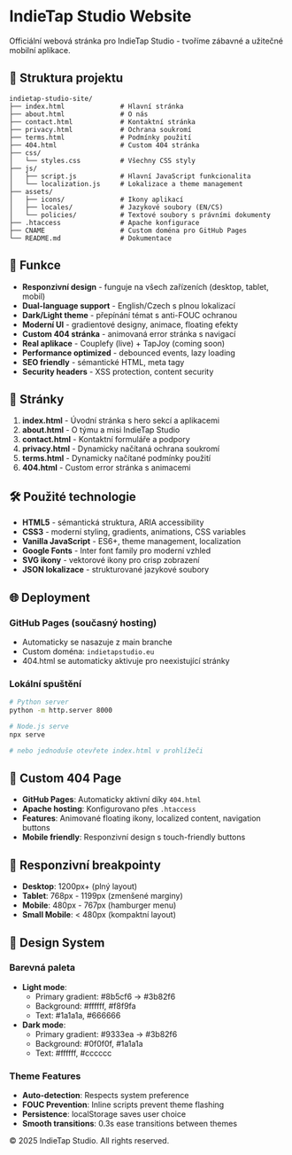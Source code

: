 # IndieTap Studio Website

Officiální webová stránka pro IndieTap Studio - tvoříme zábavné a užitečné mobilní aplikace.

## 📁 Struktura projektu

```
indietap-studio-site/
├── index.html              # Hlavní stránka
├── about.html              # O nás
├── contact.html            # Kontaktní stránka
├── privacy.html            # Ochrana soukromí
├── terms.html              # Podmínky použití
├── 404.html                # Custom 404 stránka
├── css/
│   └── styles.css          # Všechny CSS styly
├── js/
│   ├── script.js           # Hlavní JavaScript funkcionalita
│   └── localization.js     # Lokalizace a theme management
├── assets/
│   ├── icons/              # Ikony aplikací
│   ├── locales/            # Jazykové soubory (EN/CS)
│   └── policies/           # Textové soubory s právními dokumenty
├── .htaccess               # Apache konfigurace
├── CNAME                   # Custom doména pro GitHub Pages
└── README.md               # Dokumentace
```

## 🚀 Funkce

- **Responzivní design** - funguje na všech zařízeních (desktop, tablet, mobil)
- **Dual-language support** - English/Czech s plnou lokalizací
- **Dark/Light theme** - přepínání témat s anti-FOUC ochranou
- **Moderní UI** - gradientové designy, animace, floating efekty
- **Custom 404 stránka** - animovaná error stránka s navigací
- **Real aplikace** - Couplefy (live) + TapJoy (coming soon)
- **Performance optimized** - debounced events, lazy loading
- **SEO friendly** - sémantické HTML, meta tagy
- **Security headers** - XSS protection, content security

## 📱 Stránky

1. **index.html** - Úvodní stránka s hero sekcí a aplikacemi
2. **about.html** - O týmu a misi IndieTap Studio
3. **contact.html** - Kontaktní formuláře a podpory
4. **privacy.html** - Dynamicky načítaná ochrana soukromí
5. **terms.html** - Dynamicky načítané podmínky použití
6. **404.html** - Custom error stránka s animacemi

## 🛠️ Použité technologie

- **HTML5** - sémantická struktura, ARIA accessibility
- **CSS3** - moderní styling, gradients, animations, CSS variables
- **Vanilla JavaScript** - ES6+, theme management, localization
- **Google Fonts** - Inter font family pro moderní vzhled
- **SVG ikony** - vektorové ikony pro crisp zobrazení
- **JSON lokalizace** - strukturované jazykové soubory

## 🌐 Deployment

### GitHub Pages (současný hosting)
- Automaticky se nasazuje z main branche
- Custom doména: `indietapstudio.eu`
- 404.html se automaticky aktivuje pro neexistující stránky

### Lokální spuštění
```bash
# Python server
python -m http.server 8000

# Node.js serve
npx serve

# nebo jednoduše otevřete index.html v prohlížeči
```

## 🚫 Custom 404 Page

- **GitHub Pages**: Automaticky aktivní díky `404.html`
- **Apache hosting**: Konfigurovano přes `.htaccess`
- **Features**: Animované floating ikony, localized content, navigation buttons
- **Mobile friendly**: Responzivní design s touch-friendly buttons

## 📱 Responzivní breakpointy

- **Desktop**: 1200px+ (plný layout)
- **Tablet**: 768px - 1199px (zmenšené marginy)
- **Mobile**: 480px - 767px (hamburger menu)
- **Small Mobile**: < 480px (kompaktní layout)

## 🎨 Design System

### Barevná paleta
- **Light mode**: 
  - Primary gradient: #8b5cf6 → #3b82f6
  - Background: #ffffff, #f8f9fa
  - Text: #1a1a1a, #666666
- **Dark mode**:
  - Primary gradient: #9333ea → #3b82f6  
  - Background: #0f0f0f, #1a1a1a
  - Text: #ffffff, #cccccc

### Theme Features
- **Auto-detection**: Respects system preference
- **FOUC Prevention**: Inline scripts prevent theme flashing
- **Persistence**: localStorage saves user choice
- **Smooth transitions**: 0.3s ease transitions between themes

© 2025 IndieTap Studio. All rights reserved.
